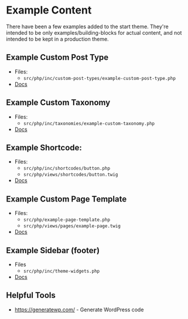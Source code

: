 # Example Content

There have been a few examples added to the start theme. They're intended to be only examples/building-blocks for actual content, and not intended to be kept in a production theme.

## Example Custom Post Type

- Files:
  - `src/php/inc/custom-post-types/example-custom-post-type.php`
- [Docs](https://wordpress.org/support/article/post-types/#custom-post-types)

## Example Custom Taxonomy

- Files:
  - `src/php/inc/taxonomies/example-custom-taxonomy.php`
- [Docs](https://developer.wordpress.org/plugins/taxonomies/working-with-custom-taxonomies/)

## Example Shortcode:

- Files:
  - `src/php/inc/shortcodes/button.php`
  - `src/php/views/shortcodes/button.twig`
- [Docs](https://codex.wordpress.org/Shortcode_API)

## Example Custom Page Template

- Files:
  - `src/php/example-page-template.php`
  - `src/php/views/pages/example-page.twig`
- [Docs](https://developer.wordpress.org/themes/template-files-section/page-template-files/)

## Example Sidebar (footer)

- Files
  - `src/php/inc/theme-widgets.php`
- [Docs](https://developer.wordpress.org/themes/functionality/sidebars/)

## Helpful Tools

- https://generatewp.com/ - Generate WordPress code
